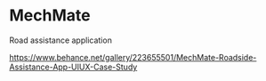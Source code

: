 # MechMate
Road assistance application

https://www.behance.net/gallery/223655501/MechMate-Roadside-Assistance-App-UIUX-Case-Study


